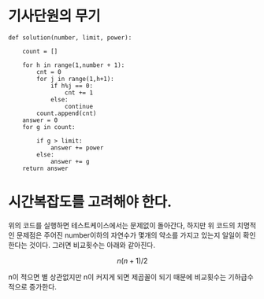# 기사단원의 무기
~~~python3
def solution(number, limit, power):
    
    count = []
    
    for h in range(1,number + 1):
        cnt = 0
        for j in range(1,h+1):
            if h%j == 0:
                cnt += 1
            else:
                continue
        count.append(cnt)
    answer = 0
    for g in count:
        
        if g > limit:
            answer += power
        else:
            answer += g
    return answer
~~~

# 시간복잡도를 고려해야 한다.

<div>위의 코드를 실행하면 테스트케이스에서는 문제없이 돌아간다, 하지만 위 코드의 치명적인 문제점은 주어진 number이하의 자연수가 몇개의 약소를 가지고 있는지 일일이 확인한다는 것이다. 그러면 비교횟수는 아래와 같아진다.</div>

$$ n(n+1)/2 $$

n이 적으면 별 상관없지만 n이 커지게 되면 제곱꼴이 되기 때문에 비교횟수는 기하급수적으로 증가한다.

